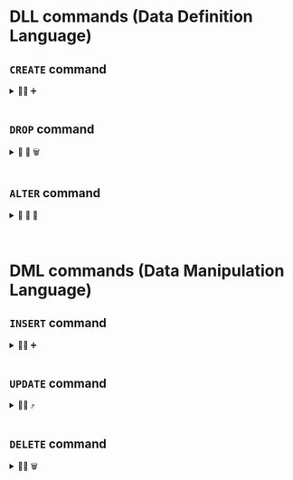 # DLL commands (Data Definition Language)

## `CREATE` command 
<details>
<summary> 🏦🎲 ➕ </summary>
This command is used to create the database or its objects (like table, index, functions,views, stored procedures and triggers).

Example:

```SQL
CREATE DATABASE just_testing;
```

To store the data, we need a table to do that. The CREATE TABLE statement is used to create a table in SQL. We know that a table comprises of rows and columns. So while creating tables we have to provide all the information to SQL about the names of the columns, type of data to be stored in columns, size of the data etc. Let us now dive into details on how to use CREATE TABLE statement to create tables in SQL.

Syntax:
```SQL
CREATE TABLE table_name (
column1 data_type(size),
column2 data_type(size),
column3 data_type(size),
);
```
<br>
</details>

<br>

## `DROP` command 
<details>
<summary> 🏦 🎲 🗑️ </summary>
This command is used to delete objects from the database. DROP is used to delete a whole database or just a table.The DROP statement destroys the objects like an existing database, table, index, or view.
A DROP statement in SQL removes a component from a relational database management system (RDBMS)

Example:

```SQL
DROP object object_name;
```

## `TRUNCATE `
TRUNCATE statement is used to mark the extents of a table for deallocation (empty for reuse). The result of this operation quickly removes all data from a table, typically bypassing a number of integrity enforcing mechanisms.
Example:
```SQL
TRUNCATE TABLE  table_name;
```
## DROP vs TRUNCATE
* Truncate is normally ultra-fast and its ideal for deleting data from a temporary table.
* Truncate preserves the structure of the table for future use, unlike drop table where the table is deleted with its full structure.
* Table or Database deletion using DROP statement cannot be rolled back, so it must be used wisely.
<br>
</details>

<br>

## `ALTER` command 
<details>
<summary> 🏦 🎲 🔁 </summary>
ALTER TABLE is used to add, delete/drop or modify columns in the existing table. It is also used to add and drop various constraints on the existing table.

<br>

> ### ALTER TABLE - ADD
> ADD is used to add columns into the existing table.
> Example: 
> 
>  ALTER TABLE table_name:
>              ADD (Columnname_1  datatype,
>              Columnname_2  datatype,
>              …
>              Columnname_n  datatype);             
<br>

> ### ALTER TABLE - DROP
> DROP COLUMN is used to drop column in a table. Deleting the unwanted columns from the table.
> Example: 
> 
>  ALTER TABLE table_name
> DROP COLUMN column_name;            
<br>

> ### ALTER TABLE-MODIFY
>It is used to modify the existing columns in a table. Multiple columns can also be modified at once.
> Example: 
> ALTER TABLE table_name
> MODIFY column_name column_type;           
<br>
</details>

<br>
<br>

# DML commands (Data Manipulation Language)

## `INSERT` command 
<details>
<summary> 🏦🎲 ➕ </summary>
The INSERT INTO statement of SQL is used to insert a new row in a table. 

Example:

```SQL
INSERT INTO table_name VALUES (value1, value2, value3,…);
table_name: name of the table.
value1, value2,.. : value of first column, second column,… for the new record
```

or

```SQL
INSERT INTO table_name (column1, column2, column3,..) VALUES ( value1, value2, value3,..);
table_name: name of the table.
column1: name of first column, second column …
value1, value2, value3 : value of first column, second column,… for the new record
```

<br>
</details>

<br>

## `UPDATE` command 
<details>
<summary> 🏦🎲 ⤴️ </summary>
The UPDATE statement in SQL is used to update the data of an existing table in database.

Example:

```SQL
UPDATE table_name SET column1 = value1, column2 = value2,... 
WHERE condition;
```

<br>
</details>

<br>

## `DELETE` command 
<details>
<summary> 🏦🎲 🗑️ </summary>
The DELETE Statement in SQL is used to delete existing records from a table.

Example:

```SQL
DELETE FROM table_name WHERE some_condition;
```

<br>
</details>

<br>


